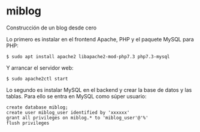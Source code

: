 # miblog
Construcción de un blog desde cero

Lo primero es instalar en el frontend Apache, PHP y el paquete MySQL para PHP:

```
$ sudo apt install apache2 libapache2-mod-php7.3 php7.3-mysql
```

Y arrancar el servidor web:

```
$ sudo apache2ctl start
```

Lo segundo es instalar MySQL en el backend y crear la base de datos y las tablas. Para ello se entra en MySQL como súper usuario: 
```
create database miblog;
create user miblog_user identified by 'xxxxxx'  
grant all privileges on miblog.* to 'miblog_user'@'%'
flush privileges
```
